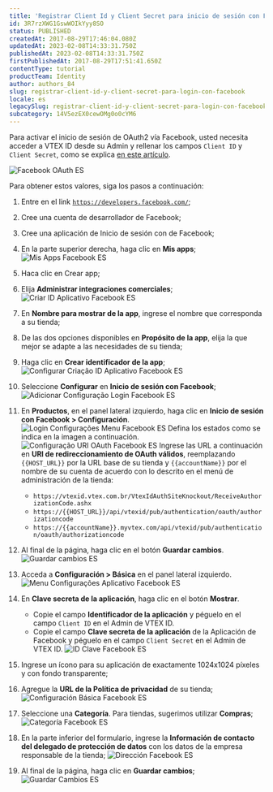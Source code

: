 ```yaml
---
title: 'Registrar Client Id y Client Secret para inicio de sesión con Facebook'
id: 3R7rzXWG1GswWOIkYyy8SO
status: PUBLISHED
createdAt: 2017-08-29T17:46:04.080Z
updatedAt: 2023-02-08T14:33:31.750Z
publishedAt: 2023-02-08T14:33:31.750Z
firstPublishedAt: 2017-08-29T17:51:41.650Z
contentType: tutorial
productTeam: Identity
author: authors_84
slug: registrar-client-id-y-client-secret-para-login-con-facebook
locale: es
legacySlug: registrar-client-id-y-client-secret-para-login-con-facebook
subcategory: 14V5ezEX0cewOMg0o0cYM6
---
```


Para activar el inicio de sesión de OAuth2 vía Facebook, usted necesita acceder a VTEX ID desde su Admin y rellenar los campos `Client ID` y `Client Secret`, como se explica [en este artículo](/pt/tutorial/integracao-google-e-facebook-para-login).

![Facebook OAuth ES](https://images.ctfassets.net/alneenqid6w5/2mWEocn4zdG0BJVMaujzk8/ffc13a1eb81a285feea15e78a72342b9/facebook_ES.png)

Para obtener estos valores, siga los pasos a continuación:

1. Entre en el link [`https://developers.facebook.com/`](https://developers.facebook.com/);
2. Cree una cuenta de desarrollador de Facebook;
3. Cree una aplicación de Inicio de sesión con de Facebook;
4. En la parte superior derecha, haga clic en __Mis apps__;
 ![Mis Apps Facebook ES](https://images.ctfassets.net/alneenqid6w5/2XUFbJ20Z1Op022DLzNru7/7f96fc5e36e1f32d338d8f3cad63b2d8/Meus_Aplicativos_Facebook_ES.png)
5. Haca clic en Crear app;
6. Elija __Administrar integraciones comerciales__;  
    ![Criar ID Aplicativo Facebook ES](https://images.ctfassets.net/alneenqid6w5/4nEHH7m3rzaIjNyXCS7jwQ/db4a8fc8aec751ce1ed1c7e89c1c9407/Facebook_Login_App_Type_ES.png)
7. En __Nombre para mostrar de la app__, ingrese el nombre que corresponda a su tienda;
8. De las dos opciones disponibles en __Propósito de la app__, elija la que mejor se adapte a las necesidades de su tienda;
9. Haga clic en __Crear identificador de la app__;
    ![Configurar Criação ID Aplicativo Facebook ES](https://images.ctfassets.net/alneenqid6w5/aJ4qEYEBdQXp3IkQwcwBe/d1b7193d89c798ea761aa8f533624930/App_details_ES.png)
10. Seleccione __Configurar__ en __Inicio de sesión con Facebook__;
    ![Adicionar Configuração Login Facebook ES](https://images.ctfassets.net/alneenqid6w5/4Kz42ev7FSm0uEYIYwQ8C8/369bbf953861b544ab04c86e6e3d7d87/add_products_ES.png)
11. En __Productos__, en el panel lateral izquierdo, haga clic en __Inicio de sesión con Facebook > Configuración__.
    ![Login Configurações Menu Facebook ES](https://images.ctfassets.net/alneenqid6w5/7CosZB53qkywCS1NG3Cj0r/04980ce0595cfcbe1dc4d392236a42ee/menu_configura____es_ES.png)
    Defina los estados como se indica en la imagen a continuación.
    ![Configuração URI OAuth Facebook ES](https://images.ctfassets.net/alneenqid6w5/5Y82HZJjF3ZDIVE5WD4Lvt/1e318e6f8fb6c7465445f7c25fddf883/configuracoes_Oauth_ES.png)
    Ingrese las URL a continuación en __URI de redireccionamiento de OAuth válidos__, reemplazando `{{HOST_URL}}` por la URL base de su tienda y `{{accountName}}` por el nombre de su cuenta de acuerdo con lo descrito en el menú de administración de la tienda:
    - `https://vtexid.vtex.com.br/VtexIdAuthSiteKnockout/ReceiveAuthorizationCode.ashx`
    - `https://{{HOST_URL}}/api/vtexid/pub/authentication/oauth/authorizationcode`
    - `https://{{accountName}}.myvtex.com/api/vtexid/pub/authentication/oauth/authorizationcode`

12. Al final de la página, haga clic en el botón __Guardar cambios__.
    ![Guardar cambios ES](https://images.ctfassets.net/alneenqid6w5/6xrSjyVnjTdpMwK6mmg7qQ/efeb20d6725434cede246d12262f18f7/Salvar_Altera____es_ES.png)

13. Acceda a __Configuración > Básica__ en el panel lateral izquierdo.
    ![Menu Configurações Aplicativo Facebook ES](https://images.ctfassets.net/alneenqid6w5/2hW7fOAt85ErH30RUI9KLA/43d7a90387cae90c6083b60a27cad765/menu_configura____es_b__sica_ES.png)

14. En __Clave secreta de la aplicación__, haga clic en el botón __Mostrar__.
    - Copie el campo __Identificador de la aplicación__ y péguelo en el campo `Client ID` en el Admin de VTEX ID.
    - Copie el campo __Clave secreta de la aplicación__ de la Aplicación de Facebook y péguelo en el campo `Client Secret` en el Admin de VTEX ID.
    ![ID Clave Facebook ES](https://images.ctfassets.net/alneenqid6w5/1kQRsAhb9kEaXHgIzIm4ba/52d539cc7b482efc811c229213348700/ID_Chave_Facebook_ES.png)

15. Ingrese un ícono para su aplicación de exactamente 1024x1024 píxeles y con fondo transparente;
16. Agregue la __URL de la Política de privacidad__ de su tienda;
    ![Configuración Básica Facebook ES](https://images.ctfassets.net/alneenqid6w5/66rxFKyvG7eCptwC7BdSWT/bf35bc1ed1326cb9f798f5c98a5a73a7/Configura____o_B__sica_Facebook_ES.png)
17. Seleccione una __Categoría__. Para tiendas, sugerimos utilizar __Compras__;
    ![Categoría Facebook ES](https://images.ctfassets.net/alneenqid6w5/20X5DqI7WEuGwksOO6cMS2/d33b98069ae6e0aee3888c173a524f3b/Categoria_Facebook_ES.png)
18. En la parte inferior del formulario, ingrese la __Información de contacto del delegado de protección de datos__ con los datos de la empresa responsable de la tienda;
    ![Dirección Facebook ES](https://images.ctfassets.net/alneenqid6w5/3TenJ8YunJ6gFRs0aZQkp7/81405fa9f3849e91bea5363f3a6ce239/Endere__o_Facebook_ES.png)
19. Al final de la página, haga clic en __Guardar cambios__;
    ![Guardar Cambios ES](https://images.ctfassets.net/alneenqid6w5/6xrSjyVnjTdpMwK6mmg7qQ/efeb20d6725434cede246d12262f18f7/Salvar_Altera____es_ES.png)
